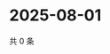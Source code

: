 # 2025-08-01

共 0 条

<!-- BEGIN ZHIHUVIDEO -->
<!-- 最后更新时间 Fri Aug 01 2025 05:11:51 GMT+0800 (China Standard Time) -->

<!-- END ZHIHUVIDEO -->

